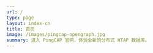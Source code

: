 ```yaml
---
url: /
type: page
layout: index-cn
title: 首页
image: /images/pingcap-opengraph.jpg
summary: 进入 PingCAP 官网，体验全新的分布式 HTAP 数据库。
---
```

